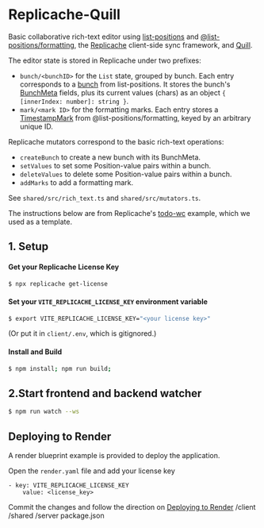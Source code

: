 # Replicache-Quill

Basic collaborative rich-text editor using [list-positions](https://github.com/mweidner037/list-positions#readme) and [@list-positions/formatting](https://github.com/mweidner037/list-positions-formatting#readme), the [Replicache](https://replicache.dev/) client-side sync framework, and [Quill](https://quilljs.com/).

The editor state is stored in Replicache under two prefixes:

- `bunch/<bunchID>` for the `List` state, grouped by bunch. Each entry corresponds to a [bunch](https://github.com/mweidner037/list-positions#bunches) from list-positions. It stores the bunch's [BunchMeta](https://github.com/mweidner037/list-positions#managing-metadata) fields, plus its current values (chars) as an object `{ [innerIndex: number]: string }`.
- `mark/<mark ID>` for the formatting marks. Each entry stores a [TimestampMark](https://github.com/mweidner037/list-positions-formatting#class-timestampformatting) from @list-positions/formatting, keyed by an arbitrary unique ID.

Replicache mutators correspond to the basic rich-text operations:

- `createBunch` to create a new bunch with its BunchMeta.
- `setValues` to set some Position-value pairs within a bunch.
- `deleteValues` to delete some Position-value pairs within a bunch.
- `addMarks` to add a formatting mark.

See `shared/src/rich_text.ts` and `shared/src/mutators.ts`.

The instructions below are from Replicache's [todo-wc](https://github.com/rocicorp/todo-wc) example, which we used as a template.

## 1. Setup

#### Get your Replicache License Key

```bash
$ npx replicache get-license
```

#### Set your `VITE_REPLICACHE_LICENSE_KEY` environment variable

```bash
$ export VITE_REPLICACHE_LICENSE_KEY="<your license key>"
```

(Or put it in `client/.env`, which is gitignored.)

#### Install and Build

```bash
$ npm install; npm run build;
```

## 2.Start frontend and backend watcher

```bash
$ npm run watch --ws
```

## Deploying to Render

A render blueprint example is provided to deploy the application.

Open the `render.yaml` file and add your license key

```
- key: VITE_REPLICACHE_LICENSE_KEY
    value: <license_key>
```

Commit the changes and follow the direction on [Deploying to Render](https://doc.replicache.dev/deploy-render)
/client
/shared
/server
package.json
